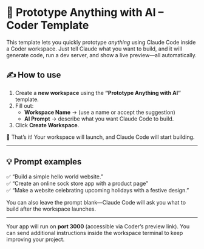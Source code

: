 # 🚀 Prototype Anything with AI – Coder Template 

This template lets you quickly prototype *anything* using Claude Code inside a Coder workspace. Just tell Claude what you want to build, and it will generate code, run a dev server, and show a live preview—all automatically.

## ✍️ How to use

1. Create a **new workspace** using the **“Prototype Anything with AI”** template.
2. Fill out:
   - **Workspace Name** → (use a name or accept the suggestion)
   - **AI Prompt** → describe what you want Claude Code to build.
3. Click **Create Workspace**.

🎉 That’s it! Your workspace will launch, and Claude Code will start building.

---

## 💡 Prompt examples

✅ “Build a simple hello world website.”  
✅ “Create an online sock store app with a product page”  
✅ “Make a website celebrating upcoming holidays with a festive design.”

You can also leave the prompt blank—Claude Code will ask you what to build after the workspace launches.

---

Your app will run on **port 3000** (accessible via Coder’s preview link). You can send additional instructions inside the workspace terminal to keep improving your project.

